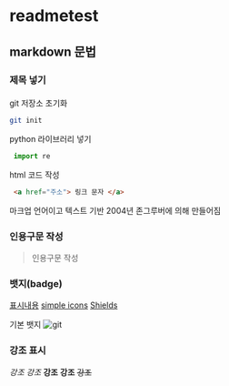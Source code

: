 # readmetest
## markdown 문법
### 제목 넣기
####

git 저장소 초기화
```bash
git init
```

python 라이브러리 넣기
```py
 import re
```

 html 코드 작성
```html
 <a href="주소"> 링크 문자 </a>
 ```

 마크업 언어이고
 텍스트 기반
 2004년 존그루버에 의해 만들어짐

 ### 인용구문 작성
 >인용구문 작성

 ### 뱃지(badge)
[표시내용](URL)
[simple icons](https://simpleicons.org)
[Shields](https:://shields.io)

기본 뱃지
![git](https://th.bing.com/th/id/OIP.PyfR9Nsmhd8sYZcjmyd-pgHaEK?w=299&h=180&c=7&r=0&o=5&dpr=1.5&pid=1.7)

### 강조 표시
 *강조*
 _강조_
 **강조**
 __강조__
 ~~강조~~



   